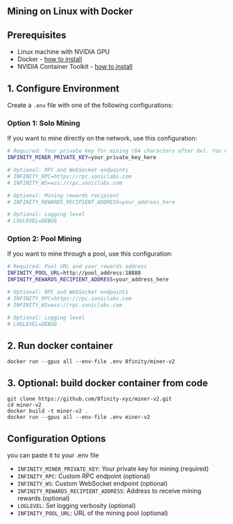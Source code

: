 ## Mining on Linux with Docker

## Prerequisites
- Linux machine with NVIDIA GPU
- Docker - [how to install](https://docs.docker.com/engine/install/)
- NVIDIA Container Toolkit - [how to install](https://docs.nvidia.com/datacenter/cloud-native/container-toolkit/latest/install-guide.html)


## 1. **Configure Environment**
Create a `.env` file with one of the following configurations:

### Option 1: Solo Mining
If you want to mine directly on the network, use this configuration:
```bash
# Required: Your private key for mining (64 characters after 0x). You need to have some Sonic (S) balance to start mining.
INFINITY_MINER_PRIVATE_KEY=your_private_key_here

# Optional: RPC and WebSocket endpoints
# INFINITY_RPC=https://rpc.soniclabs.com
# INFINITY_WS=wss://rpc.soniclabs.com

# Optional: Mining rewards recipient
# INFINITY_REWARDS_RECIPIENT_ADDRESS=your_address_here

# Optional: Logging level
# LOGLEVEL=DEBUG
```

### Option 2: Pool Mining
If you want to mine through a pool, use this configuration:
```bash
# Required: Pool URL and your rewards address
INFINITY_POOL_URL=http://pool_address:18888
INFINITY_REWARDS_RECIPIENT_ADDRESS=your_address_here

# Optional: RPC and WebSocket endpoints
# INFINITY_RPC=https://rpc.soniclabs.com
# INFINITY_WS=wss://rpc.soniclabs.com

# Optional: Logging level
# LOGLEVEL=DEBUG
```

## 2. **Run docker container**
```
docker run --gpus all --env-file .env 8finity/miner-v2
```

## 3. **Optional: build docker container from code**
```
git clone https://github.com/8finity-xyz/miner-v2.git
cd miner-v2
docker build -t miner-v2 .
docker run --gpus all --env-file .env miner-v2
```


## Configuration Options
you can paste it to your .env file
- `INFINITY_MINER_PRIVATE_KEY`: Your private key for mining (required)
- `INFINITY_RPC`: Custom RPC endpoint (optional)
- `INFINITY_WS`: Custom WebSocket endpoint (optional)
- `INFINITY_REWARDS_RECIPIENT_ADDRESS`: Address to receive mining rewards (optional)
- `LOGLEVEL`: Set logging verbosity (optional)
- `INFINITY_POOL_URL`: URL of the mining pool (optional)
